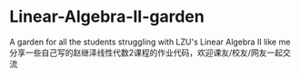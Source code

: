 # Linear-Algebra-II-garden
A garden for all the students struggling with LZU's Linear Algebra II like me
分享一些自己写的赵继泽线性代数2课程的作业代码，欢迎课友/校友/网友一起交流
